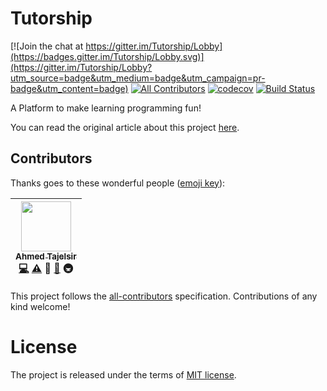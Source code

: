 # Tutorship

[![Join the chat at https://gitter.im/Tutorship/Lobby](https://badges.gitter.im/Tutorship/Lobby.svg)](https://gitter.im/Tutorship/Lobby?utm_source=badge&utm_medium=badge&utm_campaign=pr-badge&utm_content=badge)
[![All Contributors](https://img.shields.io/badge/all_contributors-1-orange.svg?style=flat-square)](#contributors)
[![codecov](https://codecov.io/gh/tutorship/tutorship/branch/master/graph/badge.svg)](https://codecov.io/gh/tutorship/tutorship)
[![Build Status](https://travis-ci.org/tutorship/tutorship.svg?branch=master)](https://travis-ci.org/tutorship/tutorship)

A Platform to make learning programming fun!

You can read the original article about this project [here](https://medium.com/@ahmedtaj/git-powered-interactive-programming-tutorials-3e6fbfec503c).


## Contributors

Thanks goes to these wonderful people ([emoji key](https://github.com/kentcdodds/all-contributors#emoji-key)):

<!-- Possible contribution types are:
  code: 💻
  plugin: 🔌
  tool: 🔧
  infra: 🚇
  doc: 📖
  translation: 🌍
  question: 💬
  test: ⚠️
  bug: 🐛
  example: 💡
  blog: 📝
  tutorial: ✅
  video: 📹
  talk: 📢
  design: 🎨
  review: 👀
  financial: 💵
  fundingFinding: 🔍
  eventOrganizing: 📋
-->

<!-- ALL-CONTRIBUTORS-LIST:START - Do not remove or modify this section -->
| [<img src="https://avatars2.githubusercontent.com/u/12673605?v=3" width="80px;"/><br /><sub>Ahmed Tajelsir</sub>](https://github.com/ahmed-taj)<br />[💻](https://github.com/tutorship/tutorship/commits?author=ahmed-taj) [⚠️](https://github.com/tutorship/tutorship/commits?author=ahmed-taj) 🎨 [📖](https://github.com/tutorship/tutorship/commits?author=ahmed-taj) 🚇 |
| :---: |
<!-- ALL-CONTRIBUTORS-LIST:END -->

This project follows the [all-contributors](https://github.com/kentcdodds/all-contributors) specification. Contributions of any kind welcome!

# License

The project is released under the terms of [MIT license](./LICENSE).
